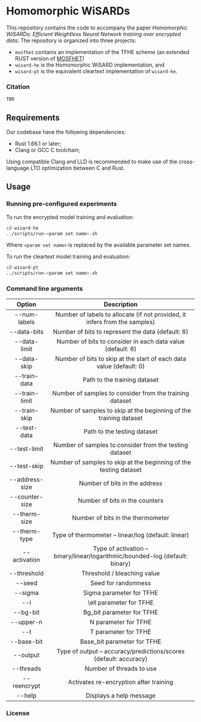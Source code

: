 # Homomorphic WiSARDs

This repository contains the code to accompany the paper *Homomorphic WiSARDs:
Efficient Weightless Neural Network training over encrypted data*. The repository
is organized into three projects:
-  `mosfhet` contains an implementation of the TFHE scheme (an extended RUST version of [MOSFHET](https://github.com/antoniocgj/MOSFHET))
- `wisard-he` is the Homomorphic WiSARD implementation, and
- `wisard-pt` is the equivalent cleartext implementation of `wisard-he`.

### Citation

```
TBD
```

## Requirements

Our codebase have the following dependencies:

- Rust 1.66.1 or later;
- Clang or GCC C toolchain;

Using compatible Clang and LLD is recommended to make use of the cross-language
LTO optimization between C and Rust.

## Usage

### Running pre-configured experiments

To run the encrypted model training and evaluation:

```bash
cd wisard-he
../scripts/run-<param set name>.sh
```

Where `<param set name>` is replaced by the available parameter set names.

To run the cleartext model training and evaluation:

```bash
cd wisard-pt
../scripts/run-<param set name>.sh
```

### Command line arguments

| Option | Description|
|:------:|:-------:|
| --num-labels  | Number of labels to allocate (if not provided, it infers from the samples) |
| --data-bits   | Number of bits to represent the data (default: 8) |
| --data-limit  | Number of bits to consider in each data value (default: 8) |
| --data-skip   | Number of bits to skip at the start of each data value  (default: 0)|
| --train-data  | Path to the training dataset |
| --train-limit | Number of samples to consider from the training dataset |
| --train-skip | Number of samples to skip at the beginning of the training dataset |
| --test-data | Path to the testing dataset |
| --test-limit | Number of samples to consider from the testing dataset |
| --test-skip | Number of samples to skip at the beginning of the testing dataset |
| --address-size | Number of bits in the address |
| --counter-size | Number of bits in the counters |
| --therm-size | Number of bits in the thermometer |
| --therm-type | Type of thermometer – linear/log (default: linear) |
| --activation | Type of activation – binary/linear/logarithmic/bounded-log (default: binary) |
| --threshold | Threshold / bleaching value |
| --seed | Seed for randomness |
| --sigma | Sigma parameter for TFHE |
| --l | \ell parameter for TFHE |
| --bg-bit | Bg_bit parameter for TFHE |
| --upper-n | N parameter for TFHE |
| --t | T parameter for TFHE |
| --base-bit | Base_bit parameter for TFHE |
| --output | Type of output – accuracy/predictions/scores (default: accuracy) |
| --threads | Number of threads to use |
| --reencrypt | Activates re-encryption after training |
| --help | Displays a help message |

### License
